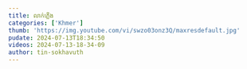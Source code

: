 ```yaml
---
title: លាក់ភ្លើង
categories: ['Khmer']
thumb: 'https://img.youtube.com/vi/swzo03onz3Q/maxresdefault.jpg'
pudate: 2024-07-13T18:34:50
videos: 2024-07-13-18-34-09
author: tin-sokhavuth
---
```

